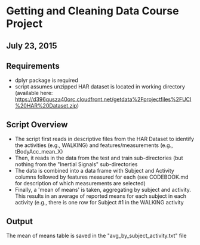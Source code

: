 # Getting and Cleaning Data Course Project
## July 23, 2015

## Requirements
* dplyr package is required
* script assumes unzipped HAR dataset is located in working directory (available here: https://d396qusza40orc.cloudfront.net/getdata%2Fprojectfiles%2FUCI%20HAR%20Dataset.zip)

## Script Overview
* The script first reads in descriptive files from the HAR Dataset to identify the activities (e.g., WALKING) and features/measurements (e.g., tBodyAcc_mean_X)
* Then, it reads in the data from the test and train sub-directories (but nothing from the "Inertial Signals" sub-directories
* The data is combined into a data frame with Subject and Activity columns followed by features measured for each (see CODEBOOK.md for description of which measurements are selected)
* Finally, a 'mean of means' is taken, aggregating by subject and activity.  This results in an average of reported means for each subject in each activity (e.g., there is one row for Subject #1 in the WALKING activity

## Output
The mean of means table is saved in the "avg_by_subject_activity.txt" file



